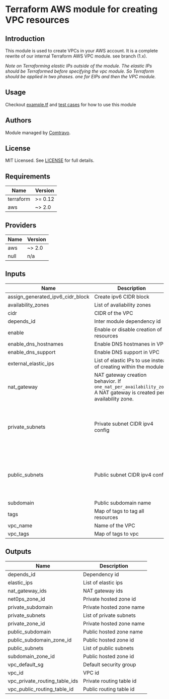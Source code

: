 # Terraform AWS module for creating VPC resources

## Introduction

This module is used to create VPCs in your AWS account. It is a complete rewrite of our internal Terraform AWS VPC module. see branch (1.x).

_Note on Terraforming elastic IPs outside of the module. The elastic IPs should be Terraformed before specifying the vpc module. So Terraform should be applied in two phases. one for EIPs and then the VPC module._

## Usage  
Checkout [example.tf](./examples/example.tf) and [test cases](./test) for how to use this module

## Authors

Module managed by [Comtravo](https://github.com/comtravo).

## License

MIT Licensed. See [LICENSE](LICENSE) for full details.

## Requirements

| Name | Version |
|------|---------|
| terraform | >= 0.12 |
| aws | ~> 2.0 |

## Providers

| Name | Version |
|------|---------|
| aws | ~> 2.0 |
| null | n/a |

## Inputs

| Name | Description | Type | Default | Required |
|------|-------------|------|---------|:--------:|
| assign_generated_ipv6_cidr_block | Create ipv6 CIDR block | `bool` | `true` | no |
| availability_zones | List of avaliability zones | `list(string)` | n/a | yes |
| cidr | CIDR of the VPC | `string` | n/a | yes |
| depends_id | Inter module dependency id | `string` | `""` | no |
| enable | Enable or disable creation of resources | `bool` | `true` | no |
| enable_dns_hostnames | Enable DNS hostmanes in VPC | `bool` | `true` | no |
| enable_dns_support | Enable DNS support in VPC | `bool` | `true` | no |
| external_elastic_ips | List of elastic IPs to use instead of creating within the module | `list(string)` | `[]` | no |
| nat_gateway | NAT gateway creation behavior. If `one_nat_per_availability_zone` A NAT gateway is created per availability zone. | <pre>object({<br>    behavior = string<br>  })</pre> | <pre>{<br>  "behavior": "one_nat_per_vpc"<br>}</pre> | no |
| private_subnets | Private subnet CIDR ipv4 config | <pre>object({<br>    number_of_subnets = number<br>    newbits           = number<br>    netnum_offset     = number<br>    tags              = map(string)<br>  })</pre> | <pre>{<br>  "netnum_offset": 0,<br>  "newbits": 8,<br>  "number_of_subnets": 3,<br>  "tags": {}<br>}</pre> | no |
| public_subnets | Public subnet CIDR ipv4 config | <pre>object({<br>    number_of_subnets = number<br>    newbits           = number<br>    netnum_offset     = number<br>    tags              = map(string)<br>  })</pre> | <pre>{<br>  "netnum_offset": 100,<br>  "newbits": 8,<br>  "number_of_subnets": 3,<br>  "tags": {}<br>}</pre> | no |
| subdomain | Public subdomain name | `string` | `""` | no |
| tags | Map of tags to tag all resources | `map(string)` | `{}` | no |
| vpc_name | Name of the VPC | `string` | n/a | yes |
| vpc_tags | Map of tags to vpc | `map(string)` | `{}` | no |

## Outputs

| Name | Description |
|------|-------------|
| depends_id | Dependency id |
| elastic_ips | List of elastic ips |
| nat_gateway_ids | NAT gateway ids |
| net0ps_zone_id | Private hosted zone id |
| private_subdomain | Private hosted zone name |
| private_subnets | List of private subnets |
| private_zone_id | Private hosted zone name |
| public_subdomain | Public hosted zone name |
| public_subdomain_zone_id | Public hosted zone id |
| public_subnets | List of public subnets |
| subdomain_zone_id | Public hosted zone id |
| vpc_default_sg | Default security group |
| vpc_id | VPC id |
| vpc_private_routing_table_ids | Private routing table id |
| vpc_public_routing_table_id | Public routing table id |

